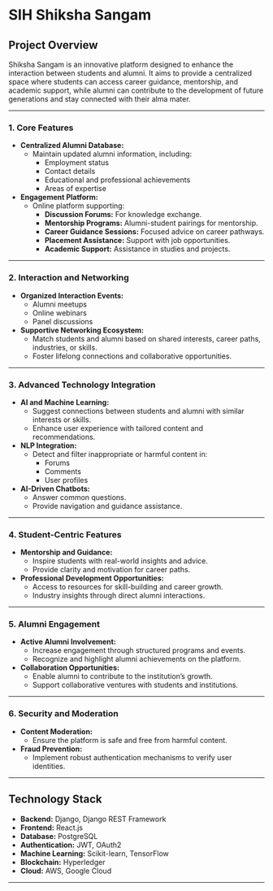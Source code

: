 # SIH Shiksha Sangam

## **Project Overview**
Shiksha Sangam is an innovative platform designed to enhance the interaction between students and alumni. It aims to provide a centralized space where students can access career guidance, mentorship, and academic support, while alumni can contribute to the development of future generations and stay connected with their alma mater.

---

### **1. Core Features**

- **Centralized Alumni Database:**
    - Maintain updated alumni information, including:
        - Employment status
        - Contact details
        - Educational and professional achievements
        - Areas of expertise
- **Engagement Platform:**
    - Online platform supporting:
        - **Discussion Forums:** For knowledge exchange.
        - **Mentorship Programs:** Alumni-student pairings for mentorship.
        - **Career Guidance Sessions:** Focused advice on career pathways.
        - **Placement Assistance:** Support with job opportunities.
        - **Academic Support:** Assistance in studies and projects.

---

### **2. Interaction and Networking**

- **Organized Interaction Events:**
    - Alumni meetups
    - Online webinars
    - Panel discussions
- **Supportive Networking Ecosystem:**
    - Match students and alumni based on shared interests, career paths, industries, or skills.
    - Foster lifelong connections and collaborative opportunities.

---

### **3. Advanced Technology Integration**

- **AI and Machine Learning:**
    - Suggest connections between students and alumni with similar interests or skills.
    - Enhance user experience with tailored content and recommendations.
- **NLP Integration:**
    - Detect and filter inappropriate or harmful content in:
        - Forums
        - Comments
        - User profiles
- **AI-Driven Chatbots:**
    - Answer common questions.
    - Provide navigation and guidance assistance.

---

### **4. Student-Centric Features**

- **Mentorship and Guidance:**
    - Inspire students with real-world insights and advice.
    - Provide clarity and motivation for career paths.
- **Professional Development Opportunities:**
    - Access to resources for skill-building and career growth.
    - Industry insights through direct alumni interactions.

---

### **5. Alumni Engagement**

- **Active Alumni Involvement:**
    - Increase engagement through structured programs and events.
    - Recognize and highlight alumni achievements on the platform.
- **Collaboration Opportunities:**
    - Enable alumni to contribute to the institution’s growth.
    - Support collaborative ventures with students and institutions.

---

### **6. Security and Moderation**

- **Content Moderation:**
    - Ensure the platform is safe and free from harmful content.
- **Fraud Prevention:**
    - Implement robust authentication mechanisms to verify user identities.

---

## **Technology Stack**

- **Backend:** Django, Django REST Framework
- **Frontend:** React.js
- **Database:** PostgreSQL
- **Authentication:** JWT, OAuth2
- **Machine Learning:** Scikit-learn, TensorFlow
- **Blockchain:** Hyperledger
- **Cloud:** AWS, Google Cloud

---
